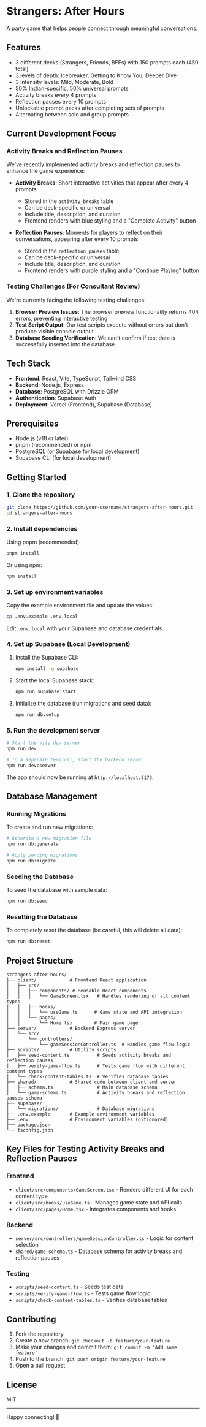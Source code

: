 # Strangers: After Hours

A party game that helps people connect through meaningful conversations.

## Features

- 3 different decks (Strangers, Friends, BFFs) with 150 prompts each (450 total)
- 3 levels of depth: Icebreaker, Getting to Know You, Deeper Dive
- 3 intensity levels: Mild, Moderate, Bold
- 50% Indian-specific, 50% universal prompts
- Activity breaks every 4 prompts
- Reflection pauses every 10 prompts
- Unlockable prompt packs after completing sets of prompts
- Alternating between solo and group prompts

## Current Development Focus

### Activity Breaks and Reflection Pauses

We've recently implemented activity breaks and reflection pauses to enhance the game experience:

- **Activity Breaks**: Short interactive activities that appear after every 4 prompts
  - Stored in the `activity_breaks` table
  - Can be deck-specific or universal
  - Include title, description, and duration
  - Frontend renders with blue styling and a "Complete Activity" button

- **Reflection Pauses**: Moments for players to reflect on their conversations, appearing after every 10 prompts
  - Stored in the `reflection_pauses` table
  - Can be deck-specific or universal
  - Include title, description, and duration
  - Frontend renders with purple styling and a "Continue Playing" button

### Testing Challenges (For Consultant Review)

We're currently facing the following testing challenges:

1. **Browser Preview Issues**: The browser preview functionality returns 404 errors, preventing interactive testing
2. **Test Script Output**: Our test scripts execute without errors but don't produce visible console output
3. **Database Seeding Verification**: We can't confirm if test data is successfully inserted into the database

## Tech Stack

- **Frontend**: React, Vite, TypeScript, Tailwind CSS
- **Backend**: Node.js, Express
- **Database**: PostgreSQL with Drizzle ORM
- **Authentication**: Supabase Auth
- **Deployment**: Vercel (Frontend), Supabase (Database)

## Prerequisites

- Node.js (v18 or later)
- pnpm (recommended) or npm
- PostgreSQL (or Supabase for local development)
- Supabase CLI (for local development)

## Getting Started

### 1. Clone the repository

```bash
git clone https://github.com/your-username/strangers-after-hours.git
cd strangers-after-hours
```

### 2. Install dependencies

Using pnpm (recommended):

```bash
pnpm install
```

Or using npm:

```bash
npm install
```

### 3. Set up environment variables

Copy the example environment file and update the values:

```bash
cp .env.example .env.local
```

Edit `.env.local` with your Supabase and database credentials.

### 4. Set up Supabase (Local Development)

1. Install the Supabase CLI:
   ```bash
   npm install -g supabase
   ```

2. Start the local Supabase stack:
   ```bash
   npm run supabase:start
   ```

3. Initialize the database (run migrations and seed data):
   ```bash
   npm run db:setup
   ```

### 5. Run the development server

```bash
# Start the Vite dev server
npm run dev

# In a separate terminal, start the backend server
npm run dev:server
```

The app should now be running at `http://localhost:5173`.

## Database Management

### Running Migrations

To create and run new migrations:

```bash
# Generate a new migration file
npm run db:generate

# Apply pending migrations
npm run db:migrate
```

### Seeding the Database

To seed the database with sample data:

```bash
npm run db:seed
```

### Resetting the Database

To completely reset the database (be careful, this will delete all data):

```bash
npm run db:reset
```

## Project Structure

```
strangers-after-hours/
├── client/            # Frontend React application
│   ├── src/
│   │   ├── components/ # Reusable React components
│   │   │   └── GameScreen.tsx   # Handles rendering of all content types
│   │   ├── hooks/
│   │   │   └── useGame.ts      # Game state and API integration
│   │   └── pages/
│   │       └── Home.tsx        # Main game page
├── server/            # Backend Express server
│   └── src/
│       └── controllers/
│           └── gameSessionController.ts  # Handles game flow logic
├── scripts/           # Utility scripts
│   ├── seed-content.ts          # Seeds activity breaks and reflection pauses
│   ├── verify-game-flow.ts      # Tests game flow with different content types
│   └── check-content-tables.ts  # Verifies database tables
├── shared/            # Shared code between client and server
│   ├── schema.ts                # Main database schema
│   └── game-schema.ts           # Activity breaks and reflection pauses schema
├── supabase/
│   └── migrations/              # Database migrations
├── .env.example       # Example environment variables
├── .env               # Environment variables (gitignored)
├── package.json
└── tsconfig.json
```

## Key Files for Testing Activity Breaks and Reflection Pauses

### Frontend
- `client/src/components/GameScreen.tsx` - Renders different UI for each content type
- `client/src/hooks/useGame.ts` - Manages game state and API calls
- `client/src/pages/Home.tsx` - Integrates components and hooks

### Backend
- `server/src/controllers/gameSessionController.ts` - Logic for content selection
- `shared/game-schema.ts` - Database schema for activity breaks and reflection pauses

### Testing
- `scripts/seed-content.ts` - Seeds test data
- `scripts/verify-game-flow.ts` - Tests game flow logic
- `scripts/check-content-tables.ts` - Verifies database tables

## Contributing

1. Fork the repository
2. Create a new branch: `git checkout -b feature/your-feature`
3. Make your changes and commit them: `git commit -m 'Add some feature'`
4. Push to the branch: `git push origin feature/your-feature`
5. Open a pull request

## License

MIT

---

Happy connecting! 🎉
